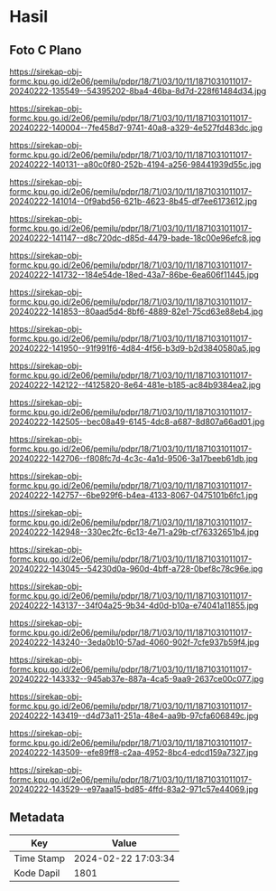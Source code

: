# Hasil

## Foto C Plano

https://sirekap-obj-formc.kpu.go.id/2e06/pemilu/pdpr/18/71/03/10/11/1871031011017-20240222-135549--54395202-8ba4-46ba-8d7d-228f61484d34.jpg

https://sirekap-obj-formc.kpu.go.id/2e06/pemilu/pdpr/18/71/03/10/11/1871031011017-20240222-140004--7fe458d7-9741-40a8-a329-4e527fd483dc.jpg

https://sirekap-obj-formc.kpu.go.id/2e06/pemilu/pdpr/18/71/03/10/11/1871031011017-20240222-140131--a80c0f80-252b-4194-a256-98441939d55c.jpg

https://sirekap-obj-formc.kpu.go.id/2e06/pemilu/pdpr/18/71/03/10/11/1871031011017-20240222-141014--0f9abd56-621b-4623-8b45-df7ee6173612.jpg

https://sirekap-obj-formc.kpu.go.id/2e06/pemilu/pdpr/18/71/03/10/11/1871031011017-20240222-141147--d8c720dc-d85d-4479-bade-18c00e96efc8.jpg

https://sirekap-obj-formc.kpu.go.id/2e06/pemilu/pdpr/18/71/03/10/11/1871031011017-20240222-141732--184e54de-18ed-43a7-86be-6ea606f11445.jpg

https://sirekap-obj-formc.kpu.go.id/2e06/pemilu/pdpr/18/71/03/10/11/1871031011017-20240222-141853--80aad5d4-8bf6-4889-82e1-75cd63e88eb4.jpg

https://sirekap-obj-formc.kpu.go.id/2e06/pemilu/pdpr/18/71/03/10/11/1871031011017-20240222-141950--91f991f6-4d84-4f56-b3d9-b2d3840580a5.jpg

https://sirekap-obj-formc.kpu.go.id/2e06/pemilu/pdpr/18/71/03/10/11/1871031011017-20240222-142122--f4125820-8e64-481e-b185-ac84b9384ea2.jpg

https://sirekap-obj-formc.kpu.go.id/2e06/pemilu/pdpr/18/71/03/10/11/1871031011017-20240222-142505--bec08a49-6145-4dc8-a687-8d807a66ad01.jpg

https://sirekap-obj-formc.kpu.go.id/2e06/pemilu/pdpr/18/71/03/10/11/1871031011017-20240222-142706--f808fc7d-4c3c-4a1d-9506-3a17beeb61db.jpg

https://sirekap-obj-formc.kpu.go.id/2e06/pemilu/pdpr/18/71/03/10/11/1871031011017-20240222-142757--6be929f6-b4ea-4133-8067-0475101b6fc1.jpg

https://sirekap-obj-formc.kpu.go.id/2e06/pemilu/pdpr/18/71/03/10/11/1871031011017-20240222-142948--330ec2fc-6c13-4e71-a29b-cf76332651b4.jpg

https://sirekap-obj-formc.kpu.go.id/2e06/pemilu/pdpr/18/71/03/10/11/1871031011017-20240222-143045--54230d0a-960d-4bff-a728-0bef8c78c96e.jpg

https://sirekap-obj-formc.kpu.go.id/2e06/pemilu/pdpr/18/71/03/10/11/1871031011017-20240222-143137--34f04a25-9b34-4d0d-b10a-e74041a11855.jpg

https://sirekap-obj-formc.kpu.go.id/2e06/pemilu/pdpr/18/71/03/10/11/1871031011017-20240222-143240--3eda0b10-57ad-4060-902f-7cfe937b59f4.jpg

https://sirekap-obj-formc.kpu.go.id/2e06/pemilu/pdpr/18/71/03/10/11/1871031011017-20240222-143332--945ab37e-887a-4ca5-9aa9-2637ce00c077.jpg

https://sirekap-obj-formc.kpu.go.id/2e06/pemilu/pdpr/18/71/03/10/11/1871031011017-20240222-143419--d4d73a11-251a-48e4-aa9b-97cfa606849c.jpg

https://sirekap-obj-formc.kpu.go.id/2e06/pemilu/pdpr/18/71/03/10/11/1871031011017-20240222-143509--efe89ff8-c2aa-4952-8bc4-edcd159a7327.jpg

https://sirekap-obj-formc.kpu.go.id/2e06/pemilu/pdpr/18/71/03/10/11/1871031011017-20240222-143529--e97aaa15-bd85-4ffd-83a2-971c57e44069.jpg


## Metadata

| Key        | Value               |
| ---------- | ------------------- |
| Time Stamp | 2024-02-22 17:03:34 |
| Kode Dapil | 1801                |



